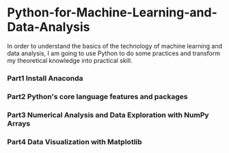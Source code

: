 # Python-for-Machine-Learning-and-Data-Analysis
In order to understand the basics of the technology of machine learning and data analysis, I am going to use Python to do some practices and transform my theoretical knowledge into practical skill.

### Part1 Install Anaconda 
### Part2 Python's core language features and packages
### Part3 Numerical Analysis and Data Exploration with NumPy Arrays
### Part4 Data Visualization with Matplotlib
